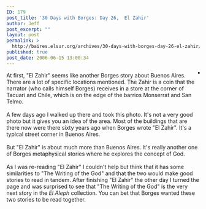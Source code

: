 ```yaml
---
ID: 179
post_title: '30 Days with Borges: Day 26,  El Zahir'
author: Jeff
post_excerpt: ""
layout: post
permalink: >
  http://baires.elsur.org/archives/30-days-with-borges-day-26-el-zahir/
published: true
post_date: 2006-06-15 13:00:34
---
```

<div style="float: right; margin-left: 10px; margin-bottom: 10px;">
 <a href="http://www.flickr.com/photos/jeffbarry/166485056/" title="photo sharing"><img src="http://static.flickr.com/57/166485056_d101e95ad4_m.jpg" alt="" style="border: solid 2px #000000;" /></a>
 <br />
  
</div>
At first, "El Zahir" seems like another Borges story about Buenos Aires. There are a lot of specific locations mentioned. The Zahir is a coin that the narrator (who calls himself Borges) receives in a store at the corner of Tacuarí and Chile, which is on the edge of the barrios Monserrat and San Telmo. <br />
<br />
A few days ago I walked up there and took this photo. It's not a very good photo but it gives you an idea of the area. Most of the buildings that are there now were there sixty years ago when Borges wrote "El Zahir".  It's a  typical street corner in Buenos Aires. <br />
<br />
But "El Zahir" is about much more than Buenos Aires. It's really another  one of Borges metaphysical stories where he explores the concept of God. <br />
<br />
As I was re-reading "El Zahir" I couldn't help but think that it has some similarities to "The Writing of the God" and  that the two   would make good stories to read in tandem. After finishing  "El Zahir" the other day I turned the page and was surprised to see that "The Writing of the God" is the very next story in the <em>El Aleph</em> collection. You can bet that Borges wanted these two stories to be read together.
<br clear="all" />